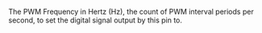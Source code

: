 The PWM Frequency in Hertz (Hz), the count of PWM interval periods per second, to set the digital signal output by this pin to.
